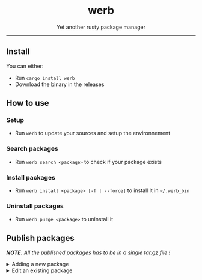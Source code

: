 <div align="center">

# werb

Yet another rusty package manager

</div>

---

## Install

You can either: 

- Run `cargo install werb`
- Download the binary in the releases

## How to use

### Setup

- Run `werb` to update your sources and setup the environnement

### Search packages

- Run `werb search <package>` to check if your package exists

### Install packages

- Run `werb install <package> [-f | --force]` to install it in `~/.werb_bin`

### Uninstall packages

- Run `werb purge <package>` to uninstall it

## Publish packages

_**NOTE**: All the published packages has to be in a single tar.gz file !_

<details><summary>Adding a new package</summary>

**WARNING: If you just want to UPDATE an existing package, go to the [editing section](#edit-an-existing-package)**

- **Prerequisties**: You have to have ruby installed

- Fork this repository
- Clone the produced repository with: `git clone git@github.com:$USERNAME/werb.git` (obviously replace $USERNAME with your github username)
- Run `cd werb/ && chmod 751 add_package.rb`
- Follow the script instructions
- Commit your changes with this message: `:package: Added $PACKAGE_NAME package` (obviously replace $PACKAGE_NAME with your package name)
- Push your changes to your repo
- Open a pull request on this repository with this title: `[PACKAGE] Added $PACKAGE_NAME` (obviously replace $PACKAGE_NAME with your package name)

- Your package should be accepted within one day

</details>

<details><summary>Edit an existing package</summary>

- Fork this repository
- Clone the produced repository with: `git clone git@github.com:$USERNAME/werb.git` (obviously replace $USERNAME with your github username)
- Go in the produced directory
- Edit `packages.json` with your changes
- Commit your changes with this message: `:package: Edited $PACKAGE_NAME package` (obviously replace $PACKAGE_NAME with your package name)
- Push your changes to your repo
- Open a pull request on this repository with this title: `[PACKAGE] Edited $PACKAGE_NAME` (obviously replace $PACKAGE_NAME with your package name)

- Your package should be updated within one day

</details>
